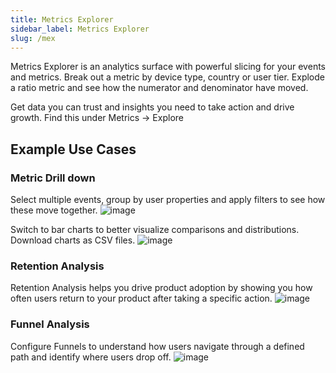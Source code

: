 ```yaml
---
title: Metrics Explorer
sidebar_label: Metrics Explorer
slug: /mex
---
```


Metrics Explorer is an analytics surface with powerful slicing for your events and metrics. Break out a metric by device type, country or user tier. Explode a ratio metric and see how the numerator and denominator have moved.

Get data you can trust and insights you need to take action and drive growth. Find this under Metrics -> Explore


## Example Use Cases

### Metric Drill down

Select multiple events, group by user properties and apply filters to see how these move together. 
![image](https://github.com/statsig-io/docs/assets/31516123/bb128d04-98fd-48e3-9954-13e8ae38648a)

Switch to bar charts to better visualize comparisons and distributions. Download charts as CSV files.
![image](https://github.com/statsig-io/docs/assets/31516123/12aaaa3f-a0bf-4f26-8b81-9622140d14b3)

### Retention Analysis

Retention Analysis helps you drive product adoption by showing you how often users return to your product after taking a specific action.
![image](https://github.com/statsig-io/docs/assets/31516123/b768f69d-e6b7-4c88-b69a-afa45a1f862f)

### Funnel Analysis

Configure Funnels to understand how users navigate through a defined path and identify where users drop off.
![image](https://github.com/statsig-io/docs/assets/31516123/0628fc77-fa86-43de-8377-273ce9239937)
